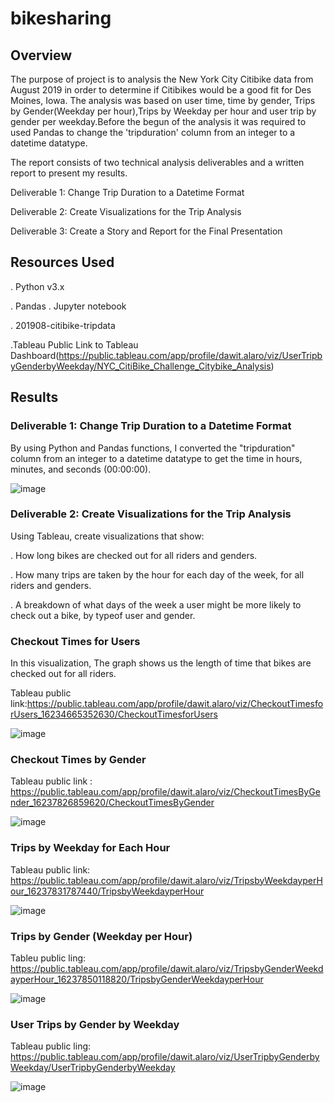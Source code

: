 # bikesharing

## Overview

The purpose of project is to analysis the New York City Citibike data from August 2019 in order to determine if Citibikes would be a good fit for Des Moines, Iowa. The analysis was based on user time, time by gender, Trips by Gender(Weekday per hour),Trips by Weekday per hour and user trip by gender per weekday.Before the begun of the analysis it was required to used Pandas to change the 'tripduration' column from an integer to a datetime datatype. 

The report consists of two technical analysis deliverables and a written report to present my results. 

  Deliverable 1: Change Trip Duration to a Datetime Format

  Deliverable 2: Create Visualizations for the Trip Analysis

  Deliverable 3: Create a Story and Report for the Final Presentation


## Resources Used

. Python v3.x

   . Pandas
. Jupyter notebook
   
. 201908-citibike-tripdata

.Tableau Public Link to Tableau Dashboard(https://public.tableau.com/app/profile/dawit.alaro/viz/UserTripbyGenderbyWeekday/NYC_CitiBike_Challenge_Citybike_Analysis)

## Results

###   Deliverable 1: Change Trip Duration to a Datetime Format

By using Python and Pandas functions, I converted the "tripduration" column from an integer to a datetime datatype to get the time in hours, minutes, and seconds (00:00:00). 

![image](https://user-images.githubusercontent.com/80365882/122129997-cfaa8680-cdeb-11eb-91f1-461f2ea355e9.png)
  
            
 ### Deliverable 2: Create Visualizations for the Trip Analysis
 
 Using Tableau, create visualizations that show:
 
. How long bikes are checked out for all riders and genders.

. How many trips are taken by the hour for each day of the week, for all riders and genders.

. A breakdown of what days of the week a user might be more likely to check out a bike, by typeof user and gender.


 ### Checkout Times for Users
 
 In this visualization, The graph shows us the length of time that bikes are checked out for all riders.
 
 Tableau public link:https://public.tableau.com/app/profile/dawit.alaro/viz/CheckoutTimesforUsers_16234665352630/CheckoutTimesforUsers
 
 ![image](https://user-images.githubusercontent.com/80365882/122130595-b9e99100-cdec-11eb-9c61-bc8e8a42f6a6.png)

 ### Checkout Times by Gender
 
 
 Tableau public link : https://public.tableau.com/app/profile/dawit.alaro/viz/CheckoutTimesByGender_16237826859620/CheckoutTimesByGender
 
 ![image](https://user-images.githubusercontent.com/80365882/122131065-79d6de00-cded-11eb-8af9-e05a84f5fd26.png)

### Trips by Weekday for Each Hour

Tableau public link: https://public.tableau.com/app/profile/dawit.alaro/viz/TripsbyWeekdayperHour_16237831787440/TripsbyWeekdayperHour

![image](https://user-images.githubusercontent.com/80365882/122131246-bc001f80-cded-11eb-918f-dab8aa58a824.png)


### Trips by Gender (Weekday per Hour)

Tableu public ling: https://public.tableau.com/app/profile/dawit.alaro/viz/TripsbyGenderWeekdayperHour_16237850118820/TripsbyGenderWeekdayperHour

![image](https://user-images.githubusercontent.com/80365882/122131490-15684e80-cdee-11eb-9dbf-c58966f774eb.png)

### User Trips by Gender by Weekday

Tableau public ling: https://public.tableau.com/app/profile/dawit.alaro/viz/UserTripbyGenderbyWeekday/UserTripbyGenderbyWeekday

![image](https://user-images.githubusercontent.com/80365882/122131793-90316980-cdee-11eb-8ce8-d35fb9b9ebba.png)









  
  
  
  








